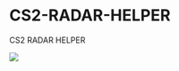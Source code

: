 # CS2-RADAR-HELPER
CS2 RADAR HELPER 

[
<img src="https://ibb.co/MsbBy8K"></img>
](https://github.com/sikc231/CS2-RADAR-HELPER/blob/main/cs2radar.gif)
